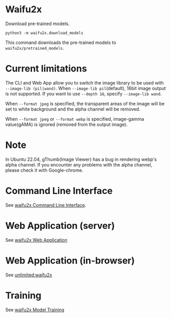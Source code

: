 # Waifu2x

Download pre-trained models.
```
python3 -m waifu2x.download_models
```
This command downloads the pre-trained models to `waifu2x/pretrained_models`.

# Current limitations

The CLI and Web App allow you to switch the image library to be used with `--image-lib (pil|wand)`. When `--image-lib pil`(default), 16bit image output is not supported. If you want to use `--depth 16`, specify `--image-lib wand`.

When `--format jpeg` is specified, the transparent areas of the image will be set to white background and the alpha channel will be removed.

When `--format jpeg` or `--format webp` is specified, image-gamma value(gAMA) is ignored (removed from the output image).

# Note

In Ubuntu 22.04, gThumb(Image Viewer) has a bug in rendering webp's alpha channel. If you encounter any problems with the alpha channel, please check it with Google-chrome.

# Command Line Interface

See [waifu2x Command Line Interface](docs/cli.md).

# Web Application (server)

See [waifu2x Web Application](docs/web.md)

# Web Application (in-browser)

See [unlimited:waifu2x](unlimited_waifu2x/)

# Training

See [waifu2x Model Training](docs/training.md)
